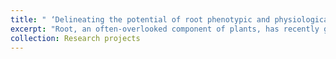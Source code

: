 ```yaml
---
title: " ‘Delineating the potential of root phenotypic and physiological attributes of wheat genotypes under stress conditions"
excerpt: "Root, an often-overlooked component of plants, has recently garnered significant attention in research due to challenges in global food security caused by climate change. Despite the focus on above ground traits since the green revolution, progress has plateaued. To address this issue, the current research aims to explore the root's architectural and behavioral responses to abiotic stress-induced adversities. This will be achieved through the use of plant growth stimulators such as ethylene (ET), dopamine (D), and aminoethoxyvinylglycine (AVG) across a diverse set of 50 wheat genotypes. The study work aimed to investigate the role of roots in Bread and Durum wheat in mediating abiotic stress resilience such as NaCl (100mM) and heavy metal (La), utilizing plant growth regulators including ET, D, and AVG. Through this study, novel insights were gained, including significant phenotypic variation for salt tolerance in a set of 49 wheat varieties in terms of total root length, seminal root angle, root area, and root volume. Furthermore, the finding of low Na+ accumulation, enhanced K+/Na+ discrimination, and significant variation in total phenol content, total flavonoid content, and nitric oxide contents confirmed V1 (DDW 47) as the most salt-tolerant and V49 (C 306) as the most salt-sensitive variety with an observed root tolerance index. The study yields fresh insights and calls for further investigation into the potential of rare earth element (Lanthanum), in combination with abscisic acid, which is demonstrated as a positive regulator of root architectural growth and calcium concentration as La acts as a classical Ca2+ blocker. Additionally, the study illuminates the antagonistic impact of AVG on root architectural growth, biochemical contents, and signaling molecules such as nitric oxide. Significantly, the research on the interplay between salt stress (NaCl) and tunicamycin-induced ER stress revealed a lethal effect on root architectural traits and K+ content, while the impact of increased Na+ content on wheat plant immunity was a novel perspective explored in the study. Furthermore, dopamine at a concentration of 100 μM exhibited positive effects on root architectural traits after 16 hours, in contrast to 100 μM concentration at 24 hours. The efficacy of dopamine, a water-soluble antioxidant, may be attributed to its robust antioxidant properties and the capacity of dopamine oxidation to generate melanin, which can eliminate free radicals. <br/><img src='/images/500x300.png'>" 
collection: Research projects
---
```




